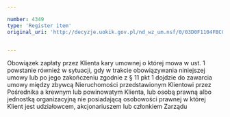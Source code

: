 ```yaml
---

number: 4349
type: 'Register item'
original_uri: 'http://decyzje.uokik.gov.pl/nd_wz_um.nsf/0/03D0F1104FBC0FD7C1257B2F003A0770?OpenDocument'


---
```


Obowiązek zapłaty przez Klienta kary umownej o której mowa w ust. 1 powstanie również w sytuacji, gdy w trakcie obowiązywania niniejszej umowy lub po jego zakończeniu zgodnie z § 11 pkt 1 dojdzie do zawarcia umowy między zbywcą Nieruchomości przedstawionym Klientowi przez Pośrednika a krewnym lub powinowatym Klienta, lub osobą prawną albo jednostką organizacyjną nie posiadającą osobowości prawnej w której Klient jest udziałowcem, akcjonariuszem lub członkiem Zarządu
